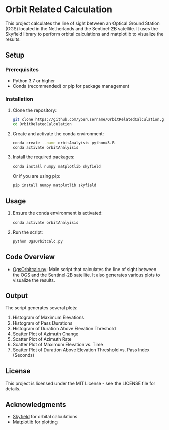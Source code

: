 # Orbit Related Calculation

This project calculates the line of sight between an Optical Ground Station (OGS) located in the Netherlands and the Sentinel-2B satellite. It uses the Skyfield library to perform orbital calculations and matplotlib to visualize the results.

## Setup

### Prerequisites

- Python 3.7 or higher
- Conda (recommended) or pip for package management

### Installation

1. Clone the repository:

    ```sh
    git clone https://github.com/yourusername/OrbitRelatedCalculation.git
    cd OrbitRelatedCalculation
    ```

2. Create and activate the conda environment:

    ```sh
    conda create --name orbitAnalyisis python=3.8
    conda activate orbitAnalyisis
    ```

3. Install the required packages:

    ```sh
    conda install numpy matplotlib skyfield
    ```

    Or if you are using pip:

    ```sh
    pip install numpy matplotlib skyfield
    ```

## Usage

1. Ensure the conda environment is activated:

    ```sh
    conda activate orbitAnalyisis
    ```

2. Run the script:

    ```sh
    python OgsOrbitcalc.py
    ```

## Code Overview

- [OgsOrbitcalc.py](http://_vscodecontentref_/0): Main script that calculates the line of sight between the OGS and the Sentinel-2B satellite. It also generates various plots to visualize the results.

## Output

The script generates several plots:

1. Histogram of Maximum Elevations
2. Histogram of Pass Durations
3. Histogram of Duration Above Elevation Threshold
4. Scatter Plot of Azimuth Change
5. Scatter Plot of Azimuth Rate
6. Scatter Plot of Maximum Elevation vs. Time
7. Scatter Plot of Duration Above Elevation Threshold vs. Pass Index (Seconds)

## License

This project is licensed under the MIT License - see the LICENSE file for details.

## Acknowledgments

- [Skyfield](https://rhodesmill.org/skyfield/) for orbital calculations
- [Matplotlib](https://matplotlib.org/) for plotting